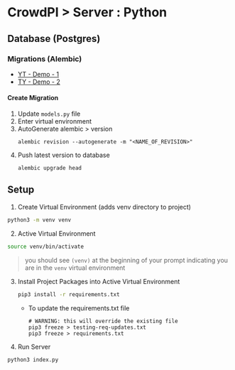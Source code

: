 # CrowdPI > Server : Python

## Database (Postgres)

### Migrations (Alembic)

- [YT - Demo - 1](https://www.youtube.com/watch?v=bfelC61XKO4)
- [TY - Demo - 2](https://www.youtube.com/watch?v=i9RX03zFDHU)

#### Create Migration

1. Update `models.py` file
2. Enter virtual environment
3. AutoGenerate alembic > version
    ```
    alembic revision --autogenerate -m "<NAME_OF_REVISION>"
    ```
4. Push latest version to database
    ```
    alembic upgrade head
    ```

## Setup
1. Create Virtual Environment (adds venv directory to project)
```bash
python3 -m venv venv
```

2. Active Virtual Environment
```bash
source venv/bin/activate
```

> you should see `(venv)` at the beginning of your prompt indicating you are in the `venv` virtual environment

3. Install Project Packages into Active Virtual Environment

    ```bash
    pip3 install -r requirements.txt
    ```

    - To update the requirements.txt file
        ```
        # WARNING: this will override the existing file
        pip3 freeze > testing-req-updates.txt
        pip3 freeze > requirements.txt
        ```

4. Run Server

```bash
python3 index.py
```